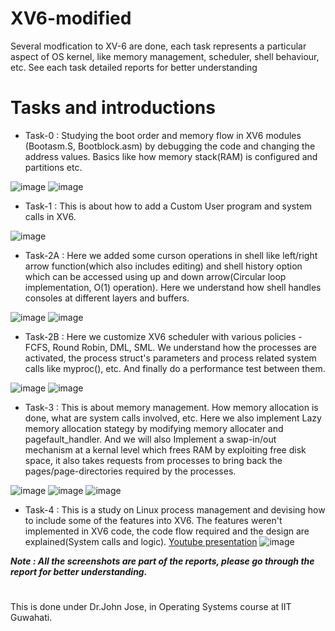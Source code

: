 # XV6-modified
Several modfication to XV-6 are done, each task represents a particular aspect of OS kernel, like memory management, scheduler, shell behaviour, etc. See each task detailed reports for better understanding

# Tasks and introductions
* Task-0 : Studying the boot order and memory flow in XV6 modules (Bootasm.S, Bootblock.asm) by debugging the code and changing the address values. Basics like how memory stack(RAM) is configured and partitions etc.

 ![image](https://user-images.githubusercontent.com/72460532/193620012-22aaaa00-3e91-4dd8-8285-67da25588d8f.png) ![image](https://user-images.githubusercontent.com/72460532/193620272-b0879090-f44c-4189-9c8b-1b5b4c652735.png)

* Task-1 : This is about how to add a Custom User program and system calls in XV6.

![image](https://user-images.githubusercontent.com/72460532/193620731-ba661a9d-70a3-42a9-b715-0e631d67edff.png)

* Task-2A : Here we added some curson operations in shell like left/right arrow function(which also includes editing) and shell history option which can be accessed using up and down arrow(Circular loop implementation, O(1) operation). Here we understand how shell handles consoles at different layers and buffers.

![image](https://user-images.githubusercontent.com/72460532/193621593-fe539ebf-f876-44f1-8e22-8e9a6ceead11.png)
![image](https://user-images.githubusercontent.com/72460532/193621795-d8b37fdd-6c0e-4a42-9f9d-9477ed518ac8.png)

* Task-2B : Here we customize XV6 scheduler with various policies - FCFS, Round Robin, DML, SML. We understand how the processes are activated, the process struct's parameters and process related system calls like myproc(), etc. And finally do a performance test between them.


![image](https://user-images.githubusercontent.com/72460532/193622255-12ef60fb-070e-469f-9d2e-52c8d83cb09c.png)
![image](https://user-images.githubusercontent.com/72460532/193622503-46fa6a49-523a-4b41-8d2f-b29a2488a26d.png) <!---![image](https://user-images.githubusercontent.com/72460532/193622779-321e2231-b962-41bd-ba0b-9b7f969cbd32.png)-->

* Task-3 : This is about memory management. How memory allocation is done, what are system calls involved, etc. Here we also implement Lazy memory allocation stategy by modifying memory allocater and pagefault_handler. And we will also Implement a swap-in/out mechanism at a kernal level which frees RAM by exploiting free disk space, it also takes requests from processes to bring back the pages/page-directories required by the processes.

![image](https://user-images.githubusercontent.com/72460532/193622960-50f073dc-d401-4fe9-abe7-6fc63023a1ee.png) ![image](https://user-images.githubusercontent.com/72460532/193622991-50b46078-054d-49c4-8ebb-4f2ce8f4e03f.png)
![image](https://user-images.githubusercontent.com/72460532/193623177-45f62303-d4c3-4355-ba20-73b433853372.png) <!---![image](https://user-images.githubusercontent.com/72460532/193623416-f153e06b-fe34-4de1-b922-b48c6be54501.png)-->

* Task-4 : This is a study on Linux process management and devising how to include some of the features into XV6. The features weren't implemented in XV6 code, the code flow required and the design are explained(System calls and logic). [Youtube presentation](https://youtu.be/SGtBPo8y9dA)
![image](https://user-images.githubusercontent.com/72460532/193623711-78a50aef-b48a-4c7c-a45b-6ba9e9d178ca.png)

***Note : All the screenshots are part of the reports, please go through the report for better understanding.***
#
This is done under Dr.John Jose, in Operating Systems course at IIT Guwahati.

